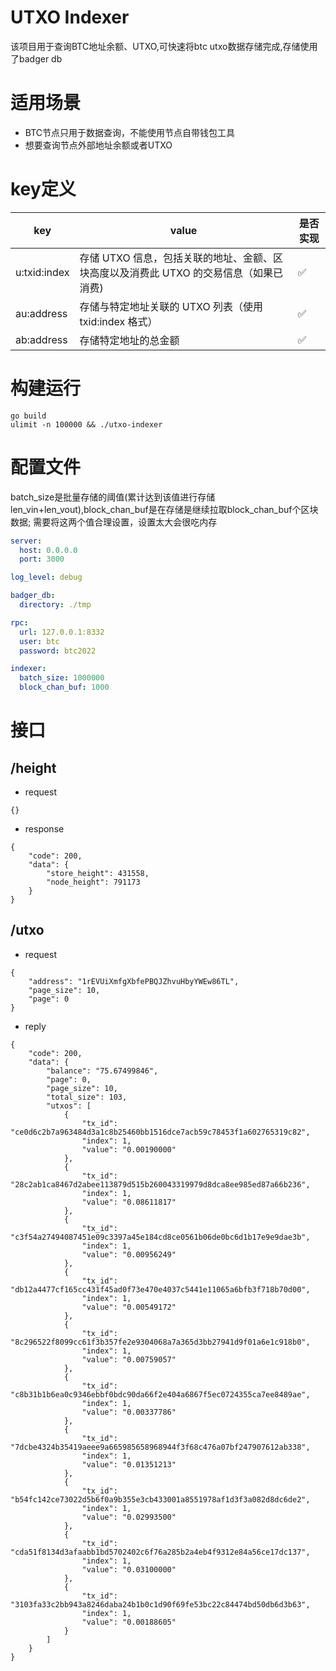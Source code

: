 # UTXO Indexer
该项目用于查询BTC地址余额、UTXO,可快速将btc utxo数据存储完成,存储使用了badger db

# 适用场景
- BTC节点只用于数据查询，不能使用节点自带钱包工具
- 想要查询节点外部地址余额或者UTXO


# key定义

| key          | value          | 是否实现|
|--------------|----------------| ---|
| u:txid:index | 存储 UTXO 信息，包括关联的地址、金额、区块高度以及消费此 UTXO 的交易信息（如果已消费)  |✅|
| au:address   | 存储与特定地址关联的 UTXO 列表（使用 txid:index 格式）            |✅|
| ab:address   | 存储特定地址的总金额           |✅|

# 构建运行
```
go build
ulimit -n 100000 && ./utxo-indexer
```

# 配置文件
batch_size是批量存储的阈值(累计达到该值进行存储 len_vin+len_vout),block_chan_buf是在存储是继续拉取block_chan_buf个区块数据;
需要将这两个值合理设置，设置太大会很吃内存
```yaml
server:
  host: 0.0.0.0
  port: 3000

log_level: debug

badger_db:
  directory: ./tmp

rpc:
  url: 127.0.0.1:8332
  user: btc
  password: btc2022

indexer:
  batch_size: 1000000
  block_chan_buf: 1000

```


# 接口
## /height
- request
```
{}
```

- response
```
{
    "code": 200,
    "data": {
        "store_height": 431558,
        "node_height": 791173
    }
}
```

## /utxo 
- request
```
{
    "address": "1rEVUiXmfgXbfePBQJZhvuHbyYWEw86TL",
    "page_size": 10,
    "page": 0
}
```
- reply
```
{
    "code": 200,
    "data": {
        "balance": "75.67499846",
        "page": 0,
        "page_size": 10,
        "total_size": 103,
        "utxos": [
            {
                "tx_id": "ce0d6c2b7a963484d3a1c8b25460bb1516dce7acb59c78453f1a602765319c82",
                "index": 1,
                "value": "0.00190000"
            },
            {
                "tx_id": "28c2ab1ca8467d2abee113879d515b260043319979d8dca8ee985ed87a66b236",
                "index": 1,
                "value": "0.08611817"
            },
            {
                "tx_id": "c3f54a27494087451e09c3397a45e184cd8ce0561b06de0bc6d1b17e9e9dae3b",
                "index": 1,
                "value": "0.00956249"
            },
            {
                "tx_id": "db12a4477cf165cc431f45ad0f73e470e4037c5441e11065a6bfb3f718b70d00",
                "index": 1,
                "value": "0.00549172"
            },
            {
                "tx_id": "8c296522f8099cc61f3b357fe2e9304068a7a365d3bb27941d9f01a6e1c918b0",
                "index": 1,
                "value": "0.00759057"
            },
            {
                "tx_id": "c8b31b1b6ea0c9346ebbf0bdc90da66f2e404a6867f5ec0724355ca7ee8489ae",
                "index": 1,
                "value": "0.00337786"
            },
            {
                "tx_id": "7dcbe4324b35419aeee9a665985658968944f3f68c476a07bf247907612ab338",
                "index": 1,
                "value": "0.01351213"
            },
            {
                "tx_id": "b54fc142ce73022d5b6f0a9b355e3cb433001a8551978af1d3f3a082d8dc6de2",
                "index": 1,
                "value": "0.02993500"
            },
            {
                "tx_id": "cda51f8134d3afaabb1bd5702402c6f76a285b2a4eb4f9312e84a56ce17dc137",
                "index": 1,
                "value": "0.03100000"
            },
            {
                "tx_id": "3103fa33c2bb943a8246daba24b1b0c1d90f69fe53bc22c84474bd50db6d3b63",
                "index": 1,
                "value": "0.00188605"
            }
        ]
    }
}
```